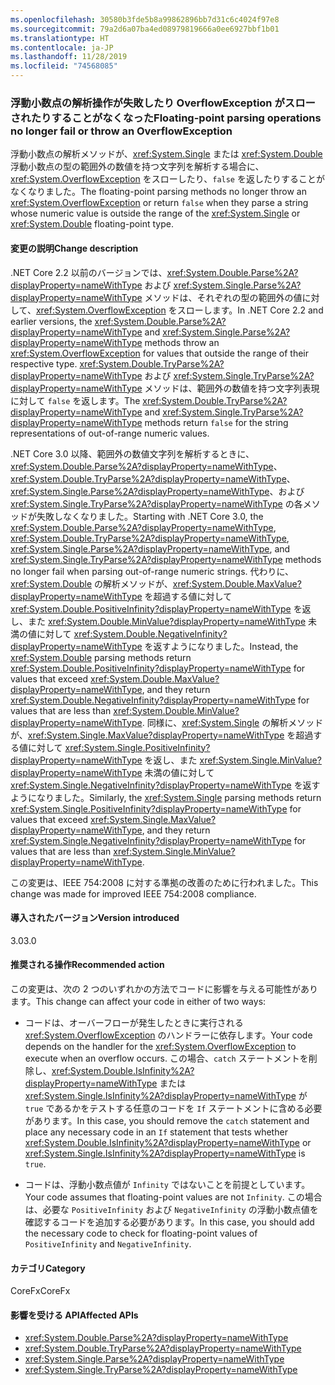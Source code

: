 ```yaml
---
ms.openlocfilehash: 30580b3fde5b8a99862896bb7d31c6c4024f97e8
ms.sourcegitcommit: 79a2d6a07ba4ed08979819666a0ee6927bbf1b01
ms.translationtype: HT
ms.contentlocale: ja-JP
ms.lasthandoff: 11/28/2019
ms.locfileid: "74568085"
---
```

### <a name="floating-point-parsing-operations-no-longer-fail-or-throw-an-overflowexception"></a><span data-ttu-id="09f27-101">浮動小数点の解析操作が失敗したり OverflowException がスローされたりすることがなくなった</span><span class="sxs-lookup"><span data-stu-id="09f27-101">Floating-point parsing operations no longer fail or throw an OverflowException</span></span>

<span data-ttu-id="09f27-102">浮動小数点の解析メソッドが、<xref:System.Single> または <xref:System.Double> 浮動小数点の型の範囲外の数値を持つ文字列を解析する場合に、<xref:System.OverflowException> をスローしたり、`false` を返したりすることがなくなりました。</span><span class="sxs-lookup"><span data-stu-id="09f27-102">The floating-point parsing methods no longer throw an <xref:System.OverflowException> or return `false` when they parse a string whose numeric value is outside the range of the <xref:System.Single> or <xref:System.Double> floating-point type.</span></span>

#### <a name="change-description"></a><span data-ttu-id="09f27-103">変更の説明</span><span class="sxs-lookup"><span data-stu-id="09f27-103">Change description</span></span>

<span data-ttu-id="09f27-104">.NET Core 2.2 以前のバージョンでは、<xref:System.Double.Parse%2A?displayProperty=nameWithType> および <xref:System.Single.Parse%2A?displayProperty=nameWithType> メソッドは、それぞれの型の範囲外の値に対して、<xref:System.OverflowException> をスローします。</span><span class="sxs-lookup"><span data-stu-id="09f27-104">In .NET Core 2.2 and earlier versions, the <xref:System.Double.Parse%2A?displayProperty=nameWithType> and <xref:System.Single.Parse%2A?displayProperty=nameWithType> methods throw an <xref:System.OverflowException> for values that outside the range of their respective type.</span></span> <span data-ttu-id="09f27-105"><xref:System.Double.TryParse%2A?displayProperty=nameWithType> および <xref:System.Single.TryParse%2A?displayProperty=nameWithType> メソッドは、範囲外の数値を持つ文字列表現に対して `false` を返します。</span><span class="sxs-lookup"><span data-stu-id="09f27-105">The <xref:System.Double.TryParse%2A?displayProperty=nameWithType> and <xref:System.Single.TryParse%2A?displayProperty=nameWithType> methods return `false` for the string representations of out-of-range numeric values.</span></span>

<span data-ttu-id="09f27-106">.NET Core 3.0 以降、範囲外の数値文字列を解析するときに、<xref:System.Double.Parse%2A?displayProperty=nameWithType>、<xref:System.Double.TryParse%2A?displayProperty=nameWithType>、<xref:System.Single.Parse%2A?displayProperty=nameWithType>、および <xref:System.Single.TryParse%2A?displayProperty=nameWithType> の各メソッドが失敗しなくなりました。</span><span class="sxs-lookup"><span data-stu-id="09f27-106">Starting with .NET Core 3.0, the <xref:System.Double.Parse%2A?displayProperty=nameWithType>, <xref:System.Double.TryParse%2A?displayProperty=nameWithType>, <xref:System.Single.Parse%2A?displayProperty=nameWithType>, and <xref:System.Single.TryParse%2A?displayProperty=nameWithType> methods no longer fail when parsing out-of-range numeric strings.</span></span> <span data-ttu-id="09f27-107">代わりに、<xref:System.Double> の解析メソッドが、<xref:System.Double.MaxValue?displayProperty=nameWithType> を超過する値に対して <xref:System.Double.PositiveInfinity?displayProperty=nameWithType> を返し、また <xref:System.Double.MinValue?displayProperty=nameWithType> 未満の値に対して <xref:System.Double.NegativeInfinity?displayProperty=nameWithType> を返すようになりました。</span><span class="sxs-lookup"><span data-stu-id="09f27-107">Instead, the <xref:System.Double> parsing methods return <xref:System.Double.PositiveInfinity?displayProperty=nameWithType> for values that exceed <xref:System.Double.MaxValue?displayProperty=nameWithType>, and they return <xref:System.Double.NegativeInfinity?displayProperty=nameWithType> for values that are less than <xref:System.Double.MinValue?displayProperty=nameWithType>.</span></span> <span data-ttu-id="09f27-108">同様に、<xref:System.Single> の解析メソッドが、<xref:System.Single.MaxValue?displayProperty=nameWithType> を超過する値に対して <xref:System.Single.PositiveInfinity?displayProperty=nameWithType> を返し、また <xref:System.Single.MinValue?displayProperty=nameWithType> 未満の値に対して <xref:System.Single.NegativeInfinity?displayProperty=nameWithType> を返すようになりました。</span><span class="sxs-lookup"><span data-stu-id="09f27-108">Similarly, the <xref:System.Single> parsing methods return <xref:System.Single.PositiveInfinity?displayProperty=nameWithType> for values that exceed <xref:System.Single.MaxValue?displayProperty=nameWithType>, and they return <xref:System.Single.NegativeInfinity?displayProperty=nameWithType> for values that are less than <xref:System.Single.MinValue?displayProperty=nameWithType>.</span></span>

<span data-ttu-id="09f27-109">この変更は、IEEE 754:2008 に対する準拠の改善のために行われました。</span><span class="sxs-lookup"><span data-stu-id="09f27-109">This change was made for improved IEEE 754:2008 compliance.</span></span>

#### <a name="version-introduced"></a><span data-ttu-id="09f27-110">導入されたバージョン</span><span class="sxs-lookup"><span data-stu-id="09f27-110">Version introduced</span></span>

<span data-ttu-id="09f27-111">3.0</span><span class="sxs-lookup"><span data-stu-id="09f27-111">3.0</span></span>

#### <a name="recommended-action"></a><span data-ttu-id="09f27-112">推奨される操作</span><span class="sxs-lookup"><span data-stu-id="09f27-112">Recommended action</span></span>

<span data-ttu-id="09f27-113">この変更は、次の 2 つのいずれかの方法でコードに影響を与える可能性があります。</span><span class="sxs-lookup"><span data-stu-id="09f27-113">This change can affect your code in either of two ways:</span></span>

- <span data-ttu-id="09f27-114">コードは、オーバーフローが発生したときに実行される <xref:System.OverflowException> のハンドラーに依存します。</span><span class="sxs-lookup"><span data-stu-id="09f27-114">Your code depends on the handler for the <xref:System.OverflowException> to execute when an overflow occurs.</span></span> <span data-ttu-id="09f27-115">この場合、`catch` ステートメントを削除し、<xref:System.Double.IsInfinity%2A?displayProperty=nameWithType> または <xref:System.Single.IsInfinity%2A?displayProperty=nameWithType> が `true` であるかをテストする任意のコードを `If` ステートメントに含める必要があります。</span><span class="sxs-lookup"><span data-stu-id="09f27-115">In this case, you should remove the `catch` statement and place any necessary code in an `If` statement that tests whether <xref:System.Double.IsInfinity%2A?displayProperty=nameWithType> or <xref:System.Single.IsInfinity%2A?displayProperty=nameWithType> is `true`.</span></span>

- <span data-ttu-id="09f27-116">コードは、浮動小数点値が `Infinity` ではないことを前提としています。</span><span class="sxs-lookup"><span data-stu-id="09f27-116">Your code assumes that floating-point values are not `Infinity`.</span></span> <span data-ttu-id="09f27-117">この場合は、必要な `PositiveInfinity` および `NegativeInfinity` の浮動小数点値を確認するコードを追加する必要があります。</span><span class="sxs-lookup"><span data-stu-id="09f27-117">In this case, you should add the necessary code to check for floating-point values of `PositiveInfinity` and `NegativeInfinity`.</span></span>

#### <a name="category"></a><span data-ttu-id="09f27-118">カテゴリ</span><span class="sxs-lookup"><span data-stu-id="09f27-118">Category</span></span>

<span data-ttu-id="09f27-119">CoreFx</span><span class="sxs-lookup"><span data-stu-id="09f27-119">CoreFx</span></span>

#### <a name="affected-apis"></a><span data-ttu-id="09f27-120">影響を受ける API</span><span class="sxs-lookup"><span data-stu-id="09f27-120">Affected APIs</span></span>

- <xref:System.Double.Parse%2A?displayProperty=nameWithType>
- <xref:System.Double.TryParse%2A?displayProperty=nameWithType>
- <xref:System.Single.Parse%2A?displayProperty=nameWithType>
- <xref:System.Single.TryParse%2A?displayProperty=nameWithType>

<!--

### Affected APIs

- `Overload:System.Double.Parse`
- `Overload:System.Double.TryParse`
- `Overload:System.Single.Parse`
- `Overload:System.Single.TryParse`

-->
